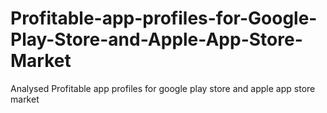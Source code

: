 # Profitable-app-profiles-for-Google-Play-Store-and-Apple-App-Store-Market
Analysed Profitable app profiles for google play store and apple app store market
